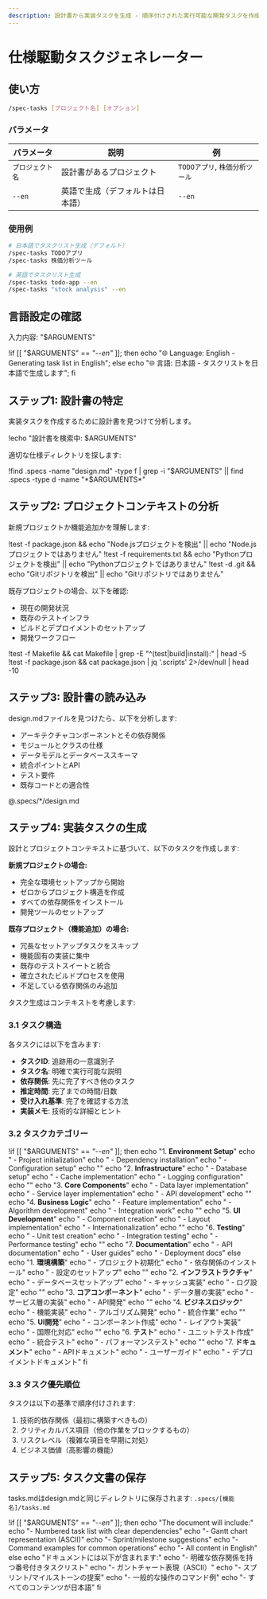 ```yaml
---
description: 設計書から実装タスクを生成 - 順序付けされた実行可能な開発タスクを作成（デフォルト：日本語）
---
```


# 仕様駆動タスクジェネレーター

## 使い方

```bash
/spec-tasks [プロジェクト名] [オプション]
```

### パラメータ

| パラメータ | 説明 | 例 |
|-----------|------|-----|
| `プロジェクト名` | 設計書があるプロジェクト | `TODOアプリ`, `株価分析ツール` |
| `--en` | 英語で生成（デフォルトは日本語） | `--en` |

### 使用例

```bash
# 日本語でタスクリスト生成（デフォルト）
/spec-tasks TODOアプリ
/spec-tasks 株価分析ツール

# 英語でタスクリスト生成
/spec-tasks todo-app --en
/spec-tasks "stock analysis" --en
```

## 言語設定の確認

入力内容: "$ARGUMENTS"

!if [[ "$ARGUMENTS" == *"--en"* ]]; then echo "🌐 Language: English - Generating task list in English"; else echo "🌐 言語: 日本語 - タスクリストを日本語で生成します"; fi

## ステップ1: 設計書の特定

実装タスクを作成するために設計書を見つけて分析します。

!echo "設計書を検索中: $ARGUMENTS"

適切な仕様ディレクトリを探します:

!find .specs -name "design.md" -type f | grep -i "$ARGUMENTS" || find .specs -type d -name "*$ARGUMENTS*"

## ステップ2: プロジェクトコンテキストの分析

新規プロジェクトか機能追加かを理解します:

!test -f package.json && echo "Node.jsプロジェクトを検出" || echo "Node.jsプロジェクトではありません"
!test -f requirements.txt && echo "Pythonプロジェクトを検出" || echo "Pythonプロジェクトではありません"
!test -d .git && echo "Gitリポジトリを検出" || echo "Gitリポジトリではありません"

既存プロジェクトの場合、以下を確認:
- 現在の開発状況
- 既存のテストインフラ
- ビルドとデプロイメントのセットアップ
- 開発ワークフロー

!test -f Makefile && cat Makefile | grep -E "^(test|build|install):" | head -5
!test -f package.json && cat package.json | jq '.scripts' 2>/dev/null | head -10

## ステップ3: 設計書の読み込み

design.mdファイルを見つけたら、以下を分析します:
- アーキテクチャコンポーネントとその依存関係
- モジュールとクラスの仕様
- データモデルとデータベーススキーマ
- 統合ポイントとAPI
- テスト要件
- 既存コードとの適合性

@.specs/*/design.md

## ステップ4: 実装タスクの生成

設計とプロジェクトコンテキストに基づいて、以下のタスクを作成します:

**新規プロジェクトの場合:**
- 完全な環境セットアップから開始
- ゼロからプロジェクト構造を作成
- すべての依存関係をインストール
- 開発ツールのセットアップ

**既存プロジェクト（機能追加）の場合:**
- 冗長なセットアップタスクをスキップ
- 機能固有の実装に集中
- 既存のテストスイートと統合
- 確立されたビルドプロセスを使用
- 不足している依存関係のみ追加

タスク生成はコンテキストを考慮します:

### 3.1 タスク構造
各タスクには以下を含みます:
- **タスクID**: 追跡用の一意識別子
- **タスク名**: 明確で実行可能な説明
- **依存関係**: 先に完了すべき他のタスク
- **推定時間**: 完了までの時間/日数
- **受け入れ基準**: 完了を確認する方法
- **実装メモ**: 技術的な詳細とヒント

### 3.2 タスクカテゴリー

!if [[ "$ARGUMENTS" == *"--en"* ]]; then
  echo "1. **Environment Setup**"
  echo "   - Project initialization"
  echo "   - Dependency installation"
  echo "   - Configuration setup"
  echo ""
  echo "2. **Infrastructure**"
  echo "   - Database setup"
  echo "   - Cache implementation"
  echo "   - Logging configuration"
  echo ""
  echo "3. **Core Components**"
  echo "   - Data layer implementation"
  echo "   - Service layer implementation"
  echo "   - API development"
  echo ""
  echo "4. **Business Logic**"
  echo "   - Feature implementation"
  echo "   - Algorithm development"
  echo "   - Integration work"
  echo ""
  echo "5. **UI Development**"
  echo "   - Component creation"
  echo "   - Layout implementation"
  echo "   - Internationalization"
  echo ""
  echo "6. **Testing**"
  echo "   - Unit test creation"
  echo "   - Integration testing"
  echo "   - Performance testing"
  echo ""
  echo "7. **Documentation**"
  echo "   - API documentation"
  echo "   - User guides"
  echo "   - Deployment docs"
else
  echo "1. **環境構築**"
  echo "   - プロジェクト初期化"
  echo "   - 依存関係のインストール"
  echo "   - 設定のセットアップ"
  echo ""
  echo "2. **インフラストラクチャ**"
  echo "   - データベースセットアップ"
  echo "   - キャッシュ実装"
  echo "   - ログ設定"
  echo ""
  echo "3. **コアコンポーネント**"
  echo "   - データ層の実装"
  echo "   - サービス層の実装"
  echo "   - API開発"
  echo ""
  echo "4. **ビジネスロジック**"
  echo "   - 機能実装"
  echo "   - アルゴリズム開発"
  echo "   - 統合作業"
  echo ""
  echo "5. **UI開発**"
  echo "   - コンポーネント作成"
  echo "   - レイアウト実装"
  echo "   - 国際化対応"
  echo ""
  echo "6. **テスト**"
  echo "   - ユニットテスト作成"
  echo "   - 統合テスト"
  echo "   - パフォーマンステスト"
  echo ""
  echo "7. **ドキュメント**"
  echo "   - APIドキュメント"
  echo "   - ユーザーガイド"
  echo "   - デプロイメントドキュメント"
fi

### 3.3 タスク優先順位
タスクは以下の基準で順序付けされます:
1. 技術的依存関係（最初に構築すべきもの）
2. クリティカルパス項目（他の作業をブロックするもの）
3. リスクレベル（複雑な項目を早期に対処）
4. ビジネス価値（高影響の機能）

## ステップ5: タスク文書の保存

tasks.mdはdesign.mdと同じディレクトリに保存されます:
`.specs/[機能名]/tasks.md`

!if [[ "$ARGUMENTS" == *"--en"* ]]; then
  echo "The document will include:"
  echo "- Numbered task list with clear dependencies"
  echo "- Gantt chart representation (ASCII)"
  echo "- Sprint/milestone suggestions"
  echo "- Command examples for common operations"
  echo "- All content in English"
else
  echo "ドキュメントには以下が含まれます:"
  echo "- 明確な依存関係を持つ番号付きタスクリスト"
  echo "- ガントチャート表現（ASCII）"
  echo "- スプリント/マイルストーンの提案"
  echo "- 一般的な操作のコマンド例"
  echo "- すべてのコンテンツが日本語"
fi